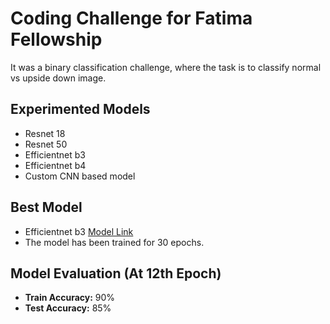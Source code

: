 # Coding Challenge for Fatima Fellowship
It was a binary classification challenge, where the task is to classify normal vs upside down image.

## Experimented Models
- Resnet 18
- Resnet 50
- Efficientnet b3
- Efficientnet b4
- Custom CNN based model

## Best Model
- Efficientnet b3 [Model Link](https://huggingface.co/rkoushikroy2/upside_down_efficientnet/tree/main)
- The model has been trained for 30 epochs.

## Model Evaluation (At 12th Epoch)
- **Train Accuracy:** 90%
- **Test Accuracy:** 85%

